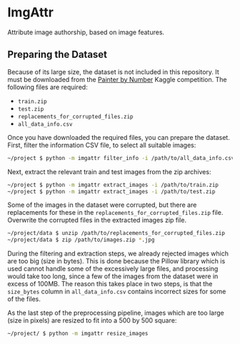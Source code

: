 # ImgAttr

Attribute image authorship, based on image features.

## Preparing the Dataset

Because of its large size, the dataset is not included in this repository. It must be downloaded from the [Painter by Number](https://www.kaggle.com/c/painter-by-numbers/data) Kaggle competition. The following files are required:

* `train.zip`
* `test.zip`
* `replacements_for_corrupted_files.zip`
* `all_data_info.csv`

Once you have downloaded the required files, you can prepare the dataset. First, filter the information CSV file, to select all suitable images:

```bash
~/project $ python -m imgattr filter_info -i /path/to/all_data_info.csv
```

Next, extract the relevant train and test images from the zip archives:

```bash
~/project $ python -m imgattr extract_images -i /path/to/train.zip
~/project $ python -m imgattr extract_images -i /path/to/test.zip
```

Some of the images in the dataset were corrupted, but there are replacements for these in the `replacements_for_corrupted_files.zip` file. Overwrite the corrupted files in the extracted images zip file.

```bash
~/project/data $ unzip /path/to/replacements_for_corrupted_files.zip
~/project/data $ zip /path/to/images.zip *.jpg
```

During the filtering and extraction steps, we already rejected images which are too big (size in bytes). This is done because the Pillow library which is used cannot handle some of the excessively large files, and processing would take too long, since a few of the images from the dataset were in excess of 100MB. The reason this takes place in two steps, is that the `size_bytes` column in `all_data_info.csv` contains incorrect sizes for some of the files.

As the last step of the preprocessing pipeline, images which are too large (size in pixels) are resized to fit into a 500 by 500 square:

```bash
~/project/ $ python -m imgattr resize_images
```
